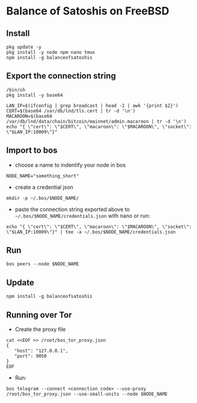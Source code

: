 # Balance of Satoshis on FreeBSD

## Install
```
pkg update -y
pkg install -y node npm nano tmux
npm install -g balanceofsatoshis
```

## Export the connection string
```
/bin/sh
pkg install -y base64

LAN_IP=$(ifconfig | grep broadcast | head -1 | awk '{print $2}')
CERT=$(base64 /var/db/lnd/tls.cert | tr -d '\n')
MACAROON=$(base64 /var/db/lnd/data/chain/bitcoin/mainnet/admin.macaroon | tr -d '\n')
echo "{ \"cert\": \"$CERT\", \"macaroon\": \"$MACAROON\", \"socket\": \"$LAN_IP:10009\"}"
```

## Import to bos

* choose a name to indentify your node in bos 
```
NODE_NAME="something_short"
```
* create a credential json
```
mkdir -p ~/.bos/$NODE_NAME/
```
* paste the connection string exported above to `~/.bos/$NODE_NAME/credentials.json` with nano or run:
```
echo "{ \"cert\": \"$CERT\", \"macaroon\": \"$MACAROON\", \"socket\": \"$LAN_IP:10009\"}" | tee -a ~/.bos/$NODE_NAME/credentials.json
```

## Run

```
bos peers --node $NODE_NAME
```

## Update

```
npm install -g balanceofsatoshis
```

## Running over Tor
* Create the proxy file
```
cat <<EOF >> /root/bos_tor_proxy.json
{
   "host": "127.0.0.1",
   "port": 9050
}
EOF
```
* Run:
```
bos telegram --connect <connection code> --use-proxy /root/bos_tor_proxy.json --use-small-units --node $NODE_NAME
```
